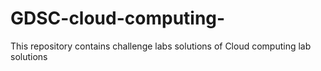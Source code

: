 # GDSC-cloud-computing-
This repository contains challenge labs solutions of Cloud computing lab solutions
